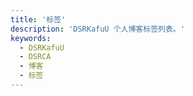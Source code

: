 ```yaml
---
title: '标签'
description: 'DSRKafuU 个人博客标签列表。'
keywords:
  - DSRKafuU
  - DSRCA
  - 博客
  - 标签
---
```

